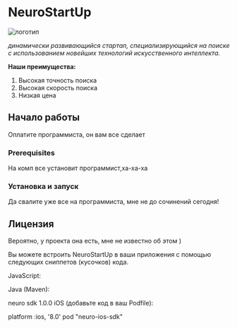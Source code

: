 # NeuroStartUp

![логотип](https://camo.githubusercontent.com/c6727c717cad1e4820481abb87524f90782445c5/68747470733a2f2f692e696d6775722e636f6d2f495a4f525769492e706e67)

*динамически развивающийся стартап,*
*специализирующийся на поиске*
*с использованием новейших технологий*
*искусственного интеллекта.*


**Наши преимущества:**
1. Высокая точность поиска
2. Высокая скорость поиска
3. Низкая цена


## Начало работы

Оплатите программиста, он вам все сделает

### Prerequisites

На комп все установит программист,ха-ха-ха


### Установка и запуск

Да свалите уже все на программиста, мне не до сочинений сегодня!


## Лицензия
Вероятно, у проекта она есть, мне не известно об этом )

Вы можете встроить NeuroStartUp в ваши приложения с помощью следующих сниппетов (кусочков) кода.

JavaScript:

<script src="https://localhost/neuro.sdk.min.js"></script>
Java (Maven):

<dependency>
  <groupId>neuro</groupId>
  <artifactId>sdk</artifactId>
  <version>1.0.0</version>
</dependency>
iOS (добавьте код в ваш Podfile):

platform :ios, '8.0'
pod "neuro-ios-sdk"